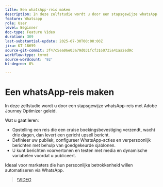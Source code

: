 ```yaml
---
title: Een whatsApp-reis maken
description: In deze zelfstudie wordt u door een stapsgewijze whatsApp-reis met Adobe Journey Optimizer geleid.
feature: Whatsapp
role: User
level: Beginner
doc-type: Feature Video
duration: 309
last-substantial-update: 2025-07-30T00:00:00Z
jira: KT-18659
source-git-commit: 3f47c5ea06e03a79d031fcf3160735a41aa2ed9c
workflow-type: tm+mt
source-wordcount: '92'
ht-degree: 0%

---
```



# Een whatsApp-reis maken

In deze zelfstudie wordt u door een stapsgewijze whatsApp-reis met Adobe Journey Optimizer geleid.

Wat u gaat leren:

* Opstelling een reis die een cruise boekingsbevestiging verzendt, wacht drie dagen, dan levert een gericht upsell bericht.
* Definieer uw publiek, configureer WhatsApp-acties en verpersoonlijk berichten met behulp van goedgekeurde sjablonen.
* U kunt berichten voorvertonen en testen met media en dynamische variabelen voordat u publiceert.

Ideaal voor marketers die hun persoonlijke betrokkenheid willen automatiseren via WhatsApp.

>[!VIDEO](https://video.tv.adobe.com/v/3470288/?learn=on&enablevpops&captions=dut)
